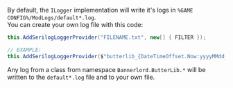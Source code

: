 By default, the ``ILogger`` implementation will write it's logs in ``%GAME CONFIG%/ModLogs/default*.log``.  
You can create your own log file with this code:
```csharp
this.AddSerilogLoggerProvider("FILENAME.txt", new[] { FILTER });

// EXAMPLE:
this.AddSerilogLoggerProvider($"butterlib_{DateTimeOffset.Now:yyyyMMdd_HHmmss}.txt", new[] { "Bannerlord.ButterLib.*" });
```
Any log from a class from namespace ``Bannerlord.ButterLib.*`` will be written to the ``default*.log`` file and to your own file.  